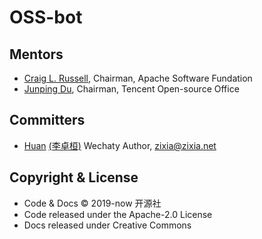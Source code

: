 # OSS-bot


## Mentors

- [Craig L. Russell](), Chairman, Apache Software Fundation
- [Junping Du](https://github.com/JunpingDu), Chairman, Tencent Open-source Office

## Committers

- [Huan](https://github.com/huan) [(李卓桓)](http://linkedin.com/in/zixia) Wechaty Author, <zixia@zixia.net>

## Copyright & License

- Code & Docs © 2019-now 开源社
- Code released under the Apache-2.0 License
- Docs released under Creative Commons
